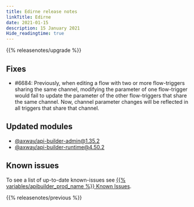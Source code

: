```yaml
---
title: Edirne release notes
linkTitle: Edirne
date: 2021-01-15
description: 15 January 2021
Hide_readingtime: true
---
```


{{% releasenotes/upgrade %}}

## Fixes

* #6684: Previously, when editing a flow with two or more flow-triggers sharing the same channel, modifying the parameter of one flow-trigger would fail to update the parameter of the other flow-triggers that share the same channel. Now, channel parameter changes will be reflected in all triggers that share that channel.

## Updated modules

* [@axway/api-builder-admin@1.35.2](https://www.npmjs.com/package/@axway/api-builder-admin/v/1.35.2)
* [@axway/api-builder-runtime@4.50.2](https://www.npmjs.com/package/@axway/api-builder-runtime/v/4.50.2)

## Known issues

To see a list of up-to-date known-issues see [{{% variables/apibuilder_prod_name %}} Known Issues](/docs/known_issues).

{{% releasenotes/previous %}}
